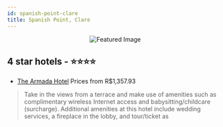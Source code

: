 ```yaml
---
id: spanish-point-clare
title: Spanish Point, Clare
---
```


<center><img src="https://i.travelapi.com/hotels/2000000/1210000/1202000/1201997/ee0cca18_z.jpg" alt="Featured Image" /></center>


##  4 star hotels - ⭐️⭐️⭐️⭐️

-    [The Armada Hotel](https://us.hurb.com/hotels/spanish-point/the-armada-hotel-JNP-JP013637?cmp=18055) Prices from R$1,357.93
   > Take in the views from a terrace and make use of amenities such as complimentary wireless Internet access and babysitting/childcare (surcharge). Additional amenities at this hotel include wedding services, a fireplace in the lobby, and tour/ticket as
